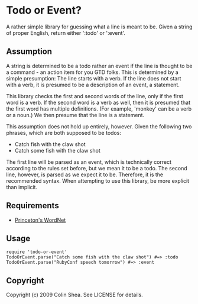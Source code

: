 # Todo or Event?

A rather simple library for guessing what a line is meant to be. Given a string
of proper English, return either ':todo' or ':event'.

## Assumption

A string is determined to be a todo rather an event if the line is thought to be
a command - an action item for you GTD folks. This is determined by a simple
presumption: The line starts with a verb. If the line does not start with a verb,
it is presumed to be a description of an event, a statement.

This library checks the first and second words of the line, only if the first
word is a verb. If the second word is a verb as well, then it is presumed
that the first word has multiple definitions. (For example, 'monkey' can be a
verb or a noun.) We then presume that the line is a statement.

This assumption does not hold up entirely, however. Given the following two
phrases, which are both supposed to be todos:

 * Catch fish with the claw shot
 * Catch some fish with the claw shot

The first line will be parsed as an event, which is technically correct
according to the rules set before, but we mean it to be a todo. The second line,
however, is parsed as we expect it to be. Therefore, it is the recommended
syntax. When attempting to use this library, be more explicit than implicit.

## Requirements

 * [Princeton's WordNet](http://wordnet.princeton.edu/)

## Usage

	require 'todo-or-event'
	TodoOrEvent.parse("Catch some fish with the claw shot") #=> :todo
	TodoOrEvent.parse("RubyConf speech tomorrow") #=> :event

## Copyright

Copyright (c) 2009 Colin Shea. See LICENSE for details.
